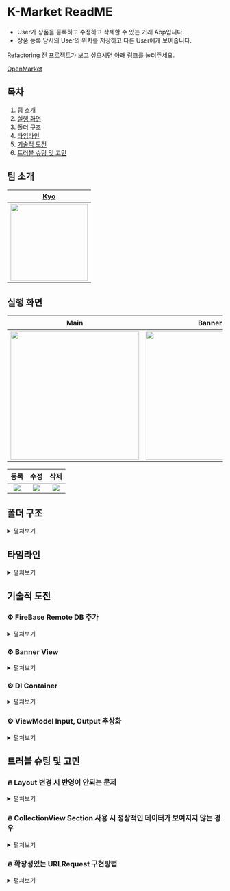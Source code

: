 # K-Market ReadME

- User가 상품을 등록하고 수정하고 삭제할 수 있는 거래 App입니다.
- 상품 등록 당시의 User의 위치를 저장하고 다른 User에게 보여줍니다.

Refactoring 전 프로젝트가 보고 싶으시면 아래 링크를 눌러주세요.

[OpenMarket](https://github.com/KyoPak/Open-Market)

## 목차
1. [팀 소개](#팀-소개)
2. [실행 화면](#실행-화면)
3. [폴더 구조](#폴더-구조)
4. [타임라인](#타임라인)
5. [기술적 도전](#기술적-도전)
6. [트러블 슈팅 및 고민](#트러블-슈팅-및-고민)


## 팀 소개
|[Kyo](https://github.com/KyoPak)|
|:---:|
| <img width="180px" img src= "https://user-images.githubusercontent.com/59204352/193524215-4f9636e8-1cdb-49f1-9a17-1e4fe8d76655.PNG" >|


## 실행 화면

|Main|Banner|상품위치|
|:---:|:--:|:--:|
|<img width = "300px" img src= "https://user-images.githubusercontent.com/59204352/228113115-947ada98-ea54-46b1-99df-0379c32601ca.gif">|<img width = "300px" img src= "https://user-images.githubusercontent.com/59204352/228112728-16868ae6-2617-4f32-8cbc-1f0282a86d2f.gif">|<img width = "300px" img src= "https://i.imgur.com/XXlZTc5.jpg" >|


|등록  |수정  |삭제 |
|:---:|:--:|:--:|
|![](https://i.imgur.com/Ctghd9g.gif)|![](https://i.imgur.com/gyaNrkR.gif)|![](https://i.imgur.com/fvDvIBb.gif)|


## 폴더 구조

<details>
<summary> 
펼쳐보기
</summary>

```
K-Market
├── K-Market
│   ├── Resource
│   │   ├── Assets.xcassets
│   │   ├── Base.lproj
│   │   │   └── LaunchScreen.storyboard
│   │   ├── GoogleService-Info.plist
│   │   └── Info.plist
│   └── Source
│       ├── Application
│       │   ├── AppDelegate.swift
│       │   └── SceneDelegate.swift
│       ├── Coordinator
│       │   ├── AddCoordinator.swift
│       │   ├── Coordinator.swift
│       │   ├── DetailCoordinator.swift
│       │   ├── EditCoordinator.swift
│       │   └── ListCoordinator.swift
│       ├── DIContainer
│       │   ├── SceneDIContainer.swift
│       │   └── ServiceDIContainer.swift
│       ├── Data
│       │   ├── ImageTemporaryStorage
│       │   │   └── CacheService.swift
│       │   ├── LocationStorage
│       │   │   └── FireBaseService.swift
│       │   ├── ProductStorage
│       │   │   ├── Infra
│       │   │   │   ├── HTTPMethod.swift
│       │   │   │   ├── Request
│       │   │   │   │   ├── CustomRequest.swift
│       │   │   │   │   ├── DeleteDataRequest.swift
│       │   │   │   │   ├── DeleteURIRequest.swift
│       │   │   │   │   ├── EditPatchRequest.swift
│       │   │   │   │   ├── FetchDetailRequest.swift
│       │   │   │   │   ├── FetchListRequest.swift
│       │   │   │   │   ├── LoadImageRequest.swift
│       │   │   │   │   └── PostDataRequest.swift
│       │   │   │   └── Util
│       │   │   │       └── Extension
│       │   │   │           ├── Data+Extension.swift
│       │   │   │           ├── URLComponents+Extension.swift
│       │   │   │           └── URLRequest+Extension.swift
│       │   │   └── NetworkService.swift
│       │   └── Repository
│       │       ├── DefaultLocationRepository.swift
│       │       ├── DefaultProductRepository.swift
│       │       └── DefaultWrapperDataRepository.swift
│       ├── Domain
│       │   ├── Entity
│       │   │   ├── LocationData.swift
│       │   │   ├── PostProduct.swift
│       │   │   ├── PostResponse.swift
│       │   │   ├── Product.swift
│       │   │   ├── ProductPage.swift
│       │   │   ├── UniqueProduct.swift
│       │   │   └── WrapperData.swift
│       │   ├── RepositoryInterface
│       │   │   ├── LocationRepository.swift
│       │   │   ├── ProductRepository.swift
│       │   │   └── WrapperDataRepository.swift
│       │   ├── Translator
│       │   │   └── DecodeManager.swift
│       │   └── UseCase
│       │       ├── CheckWrapperDataUseCase.swift
│       │       ├── DeleteLocationUseCase.swift
│       │       ├── DeleteProductUseCase.swift
│       │       ├── FetchLocationUseCase.swift
│       │       ├── FetchProductDetailUseCase.swift
│       │       ├── FetchProductListUseCase.swift
│       │       ├── LoadImageUseCase.swift
│       │       ├── PatchProductUseCase.swift
│       │       ├── PostLocationUseCase.swift
│       │       ├── PostProductUseCase.swift
│       │       └── Protocol
│       │           └── Fetchable.swift
│       ├── Present
│       │   ├── AddScene
│       │   │   ├── View
│       │   │   │   ├── AddView.swift
│       │   │   │   ├── AddViewController.swift
│       │   │   │   └── UploadImageCell.swift
│       │   │   └── ViewModel
│       │   │       └── AddViewModel.swift
│       │   ├── CommonUploadScene
│       │   │   ├── Cell
│       │   │   └── UploadView.swift
│       │   ├── DetailScene
│       │   │   ├── View
│       │   │   │   ├── Cell
│       │   │   │   │   └── DetailImageCell.swift
│       │   │   │   ├── DetailViewController.swift
│       │   │   │   └── ProductInfoView.swift
│       │   │   └── ViewModel
│       │   │       └── DetailViewModel.swift
│       │   ├── EditScene
│       │   │   ├── View
│       │   │   │   ├── EditView.swift
│       │   │   │   └── EditViewController.swift
│       │   │   └── ViewModel
│       │   │       └── EditViewModel.swift
│       │   └── MainScene
│       │       ├── View
│       │       │   ├── Cell
│       │       │   │   ├── BannerCollectionViewCell.swift
│       │       │   │   ├── CollectionCell.swift
│       │       │   │   ├── GridCollectionViewCell.swift
│       │       │   │   └── ListCollectionViewCell.swift
│       │       │   ├── HeaderView.swift
│       │       │   ├── ListViewController.swift
│       │       │   └── SectionHeaderView.swift
│       │       └── ViewModel
│       │           ├── ListViewModel.swift
│       │           └── ProductCellViewModel.swift
│       └── Util
│           ├── Error
│           │   └── NetworkError.swift
│           ├── Extension
│           │   ├── Formatter+Extension.swift
│           │   ├── UIImage+Extension.swift
│           │   ├── UILabel+Extension.swift
│           │   ├── UIStackView+Extension.swift
│           │   └── UITextField+Extension.swift
│           ├── Protocol
│           │   ├── AlertPresentable.swift
│           │   └── UseIdentifiable.swift
│           └── Type
│               └── Observabel.swift
└── K-MarketTests
├── Data
│   ├── ProductRepositoryTest.swift
│   └── WrapperDataRepositoryTest.swift
├── Domain
│   ├── DeleteLocationUseCaseTest.swift
│   ├── FetchLocationUseCaseTest.swift
│   ├── Mock
│   │   └── MockLocationRepository.swift
│   └── PostLocationUseCaseTest.swift
└── Present
    ├── DetailViewModelTest.swift
    ├── ListViewModelTest.swift
    └── Mock
        ├── MockUseCase.swift
        └── StubProvider.swift
```
</details>

##  타임라인

<details>
<summary> 
펼쳐보기
</summary>

![](https://i.imgur.com/E32CiaK.png)
 
</details>



## 기술적 도전

### ⚙️ FireBase Remote DB 추가
<details>
<summary> 
펼쳐보기
</summary>

리팩토링 전 프로젝트에서는 아카데미에서 제공하는 서버만을 사용하였지만, 개인적으로 User의 상품 등록 시의 위치도 함께 저장하여 보여주는 새로운 기능을 구현하고 싶었습니다. 
때문에 상품ID와 User의 위치를 별도로 저장하기 위해 FireBase를 사용하였습니다.
    
</details>

### ⚙️ Banner View
<details>
<summary> 
펼쳐보기
</summary>

기존의 CollectionView 뿐만 아니라 Banner CollectionView를 구현하여 User에게 보여주고 싶었습니다.
현재는 최신 상품 5개를 User에게 추가적으로 표시해주지만, 추후에 User의 위치를 기반으로 상품들을 보여주는 기능으로 확장할 수 있다고 생각합니다.
    
Section에 따라서 다른 Layout이 적용되게끔 구현하였으며, Banner가 아닌 main Section에서는 segmentedControl이 list인지 grid인지에 따라서 Cell의 모양이 다르게 표시되게끔 구현하였습니다.


</details>

### ⚙️ DI Container
<details>
<summary> 
펼쳐보기
</summary>

다른 프로젝트에서 Coordinator Pattern을 사용하여 해당 `View`의 Coordinator에서 화면이동에 대한 책임과 이동할 `View`의 `ViewModel`에 UseCase를 생성하여 주입해주는 책임을 가지게끔 구현하였었습니다.
하지만 Coordinator에서 책임을 분리하여 화면 이동만을 담당하고, 의존성 주입은 DIContainer 객체가 담당하게끔 구현하고 싶었습니다.

DIContainer에서 `ViewModel`에서 필요한 UseCase, `UseCase`에서 필요한 Repository를 생성하여 주입해주다 보니 객체 간의 책임이 조금 더 명확해지고 분리되었다고 느껴졌습니다.
그리고 추후에 `CacheRepository`를 추가하였을 때도 코드가 크게 변경되는 일 없었고 이러한 경험을 바탕으로 확장성이 보다 향상되었다는 것을 느낄 수 있었습니다.
    
</details>

### ⚙️ ViewModel Input, Output 추상화
<details>
<summary> 
펼쳐보기
</summary>

`ViewModel`에서 Input과 Output에 대한 프로토콜을 정의하여 사용하였습니다. 
프로젝트를 하면서 직접적으로 느끼지는 못했지만 프로토콜을 Input과 Output으로 나눔으로서 SOLID의 SRP원칙을 보다 지킬 수 있었고, 추후에 ISP 원칙도 만족을 시킬 수 있을 것이라고 생각됩니다. 

Input과 Output으로 나누면서 `View`에서 `ViewModel`로 요청을 하는 메서드들의 종류가 명확하게 구분이 되면서 가독성이 향상되었다고 느껴졌습니다.
    
</details>


## 트러블 슈팅 및 고민


### 🔥 Layout 변경 시 반영이 안되는 문제 
    
<details>
<summary> 
펼쳐보기
</summary>
Layout을 list에서 Grid로 변경할 경우, list의 레이아웃 형태가 남아있는 오류가 발생하였습니다. Grid에서 List로 레이아웃을 변경한다면 Grid의 레이아웃의 형태가 남아있었습니다.
해당 오류를 2가지로 해결할 수 있었습니다. 

`reloadSection()`을 사용하는 방법과 `reloadData()`을 사용하는 방법이 있었습니다.

`reloadSection()`을 사용해본 결과 애니메이션 효과와 함께 정상적으로 레이아웃이 바뀔 수 있었습니다. 하지만 레이아웃이 바뀔 때, 애니메이션 효과가 오히려 부자연스러워 간단한 `reloadData()`로 해당 문제를 해결하였습니다.

(물론 `reloadSection()`에 애니메이션 효과를 false로 할 수 있었습니다.)

</details>

### 🔥 CollectionView Section 사용 시 정상적인 데이터가 보여지지 않는 경우 
    
<details>
<summary> 
펼쳐보기
</summary>
Banner에 전체 상품 중에서 최신 5개 상품이 추가적으로 나타나도록 구현했습니다. 
그 과정에서 Banner Section과 main Section에 중복된 상품Data가 표기되어 오류가 발생하였고 해당 오류의 원인은

`DiffableDataSource`의 Item이 Unique하지 않다는 오류였습니다.
따라서 기존의 Product를 `UniqueProduct`타입으로 감싸 Data의 중복에러를 해결할 수 있었습니다.

</details>

### 🔥 확장성있는 URLRequest 구현방법
<details>
<summary> 
펼쳐보기
</summary>

상황에 맞는 `URLRequest`를 구현하는 방식을 고민하였습니다. 기존에는 `enum`타입을 사용하여 분기처리를 거듭하며 `URLRequest`를 구성하였지만,
해당 방법은 새로운 `URLRequest`가 추가된다면 분기가 계속해서 늘어나 확장성이 떨어진다고 생각하였습니다.

그래서 `CustomRequest`라는 프로토콜을 정의하여 상황 별 모든 Request가 해당 프로토콜을 채택하게 한 후, 상황 별 Request를 모두 구현해주었습니다. 
새로운 URLRequest가 추가된다면 추가구현이 필요하지만, 리팩토링 전 enum으로 구현했을 때와 달리 기존의 코드를 수정하지 않아도 되어 확장성과 유지보수성이 높아진 느낌을 받을 수 있었습니다.

</details>
